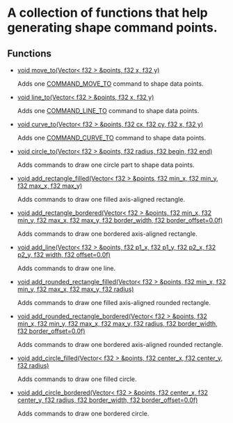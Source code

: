 # A collection of functions that help generating shape command points.
## Functions
* [void move_to(Vector< f32 > &points, f32 x, f32 y)](group___shape_builder_1gab8e9044200cb869232c488b3e35f6918.md)

    Adds one [COMMAND_MOVE_TO](group___v_g_1ga2bc6953cffc02fae8cda53242fae1faf.md) command to shape data points. 

* [void line_to(Vector< f32 > &points, f32 x, f32 y)](group___shape_builder_1ga013d4c88f23571c1b4bcf5f66c859289.md)

    Adds one [COMMAND_LINE_TO](group___v_g_1ga7517475317efab0dc674d8ac0f0ef425.md) command to shape data points. 

* [void curve_to(Vector< f32 > &points, f32 cx, f32 cy, f32 x, f32 y)](group___shape_builder_1ga4b4fed065aa222c9fa55bc8f0132e8bd.md)

    Adds one [COMMAND_CURVE_TO](group___v_g_1ga24b80fd84c61026f367d5c5d91583621.md) command to shape data points. 

* [void circle_to(Vector< f32 > &points, f32 radius, f32 begin, f32 end)](group___shape_builder_1gab6bd8b68e81680d4e10716393e8960c6.md)

    Adds commands to draw one circle part to shape data points. 

* [void add_rectangle_filled(Vector< f32 > &points, f32 min_x, f32 min_y, f32 max_x, f32 max_y)](group___shape_builder_1ga066d2af97adf8d20d1a30aefeebf3ccc.md)

    Adds commands to draw one filled axis-aligned rectangle. 

* [void add_rectangle_bordered(Vector< f32 > &points, f32 min_x, f32 min_y, f32 max_x, f32 max_y, f32 border_width, f32 border_offset=0.0f)](group___shape_builder_1ga2dda7ca863e8f29cbb2c7579765c19c2.md)

    Adds commands to draw one bordered axis-aligned rectangle. 

* [void add_line(Vector< f32 > &points, f32 p1_x, f32 p1_y, f32 p2_x, f32 p2_y, f32 width, f32 offset=0.0f)](group___shape_builder_1gae11e1fb33e73b1a511c1ad248dc2afeb.md)

    Adds commands to draw one line. 

* [void add_rounded_rectangle_filled(Vector< f32 > &points, f32 min_x, f32 min_y, f32 max_x, f32 max_y, f32 radius)](group___shape_builder_1ga97757e4a868e802d4633b5c0f93d3dab.md)

    Adds commands to draw one filled axis-aligned rounded rectangle. 

* [void add_rounded_rectangle_bordered(Vector< f32 > &points, f32 min_x, f32 min_y, f32 max_x, f32 max_y, f32 radius, f32 border_width, f32 border_offset=0.0f)](group___shape_builder_1ga11055dd3df67653ce45d5071a6886cd3.md)

    Adds commands to draw one bordered axis-aligned rounded rectangle. 

* [void add_circle_filled(Vector< f32 > &points, f32 center_x, f32 center_y, f32 radius)](group___shape_builder_1gaa998cb2d0f146106ef862d37619c8d76.md)

    Adds commands to draw one filled circle. 

* [void add_circle_bordered(Vector< f32 > &points, f32 center_x, f32 center_y, f32 radius, f32 border_width, f32 border_offset=0.0f)](group___shape_builder_1ga8779e46a64cf6b0a3e75568ca409737e.md)

    Adds commands to draw one bordered circle. 

